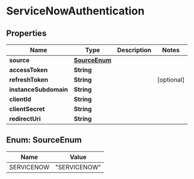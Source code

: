 

# ServiceNowAuthentication


## Properties

| Name | Type | Description | Notes |
|------------ | ------------- | ------------- | -------------|
|**source** | [**SourceEnum**](#SourceEnum) |  |  |
|**accessToken** | **String** |  |  |
|**refreshToken** | **String** |  |  [optional] |
|**instanceSubdomain** | **String** |  |  |
|**clientId** | **String** |  |  |
|**clientSecret** | **String** |  |  |
|**redirectUri** | **String** |  |  |



## Enum: SourceEnum

| Name | Value |
|---- | -----|
| SERVICENOW | &quot;SERVICENOW&quot; |



